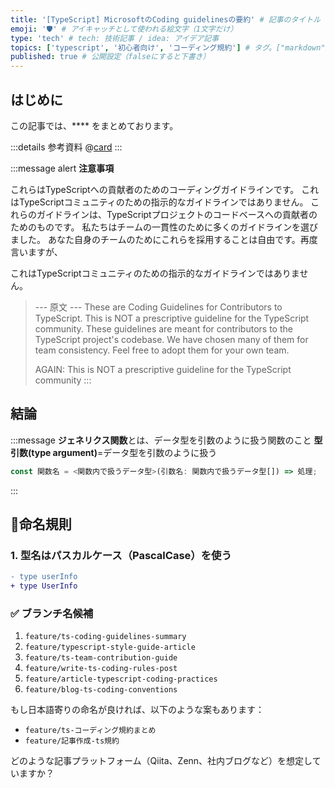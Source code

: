 ```yaml
---
title: '[TypeScript] MicrosoftのCoding guidelinesの要約' # 記事のタイトル
emoji: '🛡' # アイキャッチとして使われる絵文字（1文字だけ）
type: 'tech' # tech: 技術記事 / idea: アイデア記事
topics: ['typescript', '初心者向け', 'コーディング規約'] # タグ。["markdown", "rust", "aws"]のように指定する
published: true # 公開設定（falseにすると下書き）
---
```


## はじめに

この記事では、**** をまとめております。

:::details 参考資料
@[card](https://github.com/microsoft/TypeScript/wiki/Coding-guidelines)
:::

:::message alert
**注意事項**

これらはTypeScriptへの貢献者のためのコーディングガイドラインです。
これはTypeScriptコミュニティのための指示的なガイドラインではありません。
これらのガイドラインは、TypeScriptプロジェクトのコードベースへの貢献者のためのものです。
私たちはチームの一貫性のために多くのガイドラインを選びました。
あなた自身のチームのためにこれらを採用することは自由です。再度言いますが、

これはTypeScriptコミュニティのための指示的なガイドラインではありません。


> --- 原文 ---
> These are Coding Guidelines for Contributors to TypeScript.
> This is NOT a prescriptive guideline for the TypeScript community.
> These guidelines are meant for contributors to the TypeScript project's codebase.
> We have chosen many of them for team consistency. Feel free to adopt them for your own team.
>
> AGAIN: This is NOT a prescriptive guideline for the TypeScript community
:::

## 結論

:::message
**ジェネリクス関数**とは、データ型を引数のように扱う関数のこと
**型引数(type argument)**=データ型を引数のように扱う

```ts
const 関数名 = <関数内で扱うデータ型>(引数名: 関数内で扱うデータ型[]) => 処理;
```

:::



## 🔷命名規則
### 1. 型名はパスカルケース（PascalCase）を使う
```diff ts
- type userInfo
+ type UserInfo
```













### ✅ ブランチ名候補

1. `feature/ts-coding-guidelines-summary`
2. `feature/typescript-style-guide-article`
3. `feature/ts-team-contribution-guide`
4. `feature/write-ts-coding-rules-post`
5. `feature/article-typescript-coding-practices`
6. `feature/blog-ts-coding-conventions`

もし日本語寄りの命名が良ければ、以下のような案もあります：

- `feature/ts-コーディング規約まとめ`
- `feature/記事作成-ts規約`

どのような記事プラットフォーム（Qiita、Zenn、社内ブログなど）を想定していますか？